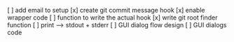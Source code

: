 [ ] add email to setup
[x] create git commit message hook
[x] enable wrapper code
[ ] function to write the actual hook
[x] write git root finder function
[ ] print --> stdout + stderr
[ ] GUI dialog flow design
[ ] GUI dialogs code
